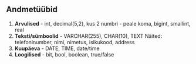 ## Andmetüübid
1. **Arvulised** - int, decimal(5,2), kus 2 numbri - peale koma, bigint, smallint, real
2. **Teksti/sümboolid** - VARCHAR(255), CHAR(10), TEXT
Näited: telefoninumber, nimi, nimetus, isikukood, address
3. **Kuupäeva** - DATE, TIME, date/time
4. **Loogilised** - bit, bool, boolean, true/false
